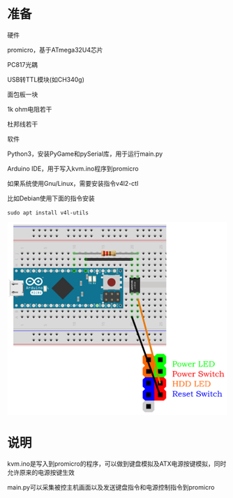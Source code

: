 # 准备

硬件

promicro，基于ATmega32U4芯片

PC817光耦

USB转TTL模块(如CH340g)

面包板一块

1k ohm电阻若干

杜邦线若干

软件

Python3，安装PyGame和pySerial库，用于运行main.py

Arduino IDE，用于写入kvm.ino程序到promicro

如果系统使用Gnu/Linux，需要安装指令v4l2-ctl

比如Debian使用下面的指令安装

`sudo apt install v4l-utils`

![promicro连接示意图](https://github.com/evilwarrior/ip-kvm/blob/main/Sketch.png)

# 说明

kvm.ino是写入到promicro的程序，可以做到键盘模拟及ATX电源按键模拟，同时允许原来的电源按键生效

main.py可以采集被控主机画面以及发送键盘指令和电源控制指令到promicro
